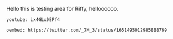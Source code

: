 Hello this is testing area for Riffy, helloooooo.

`youtube: ix4GLx0EPf4`

`oembed: https://twitter.com/_7M_3/status/1651495012985888769`
